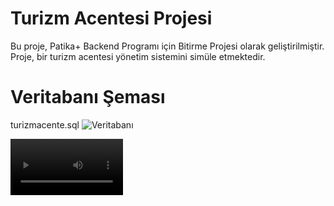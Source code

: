 # Turizm Acentesi Projesi

Bu proje, Patika+ Backend Programı için Bitirme Projesi olarak geliştirilmiştir. Proje, bir turizm acentesi yönetim sistemini simüle etmektedir.
# Veritabanı Şeması
turizmacente.sql
![Veritabanı](images/veritabanı.png)

<video src='images/Turizm Acente 2024-04-30 21-41-19.mp4' width=180/>

![login](images/login.png)

![Rezervasyon Ekleme](images/addreservation.png)

## Kullanılan Teknolojiler

- Java
- Swing (GUI)
- PostgreSQL (Veritabanı)
- JDBC (Java Veritabanı Bağlantısı)

## Projeyi Çalıştırma

Proje Java ve Maven ile geliştirildiği için bilgisayarınızda Java ve Maven'in yüklü olması gerekmektedir. Ayrıca PostgreSQL veritabanı da kullanılmaktadır, bu nedenle PostgreSQL sunucusunun da kurulu olması gerekmektedir.

1. Projenin kaynak kodlarını bilgisayarınıza klonlayın:

   ```
   git clone https://github.com/kullanici/proje.git
   
PostgreSQL veritabanında otel adında bir veritabanı oluşturun.

  ```
  db.url=jdbc:postgresql://localhost:5432/otel
  db.user=kullanici
  db.password=sifre
```
24.04.2024 Readme 23:59 olmadan düzeltilecek
# Eksik Kısımlar
- Arama Kısımları
- Rezervasyon Güncelleme Silme 
- Otel Ekleme(Tesis Özellikleri Eklenirken Tip Sorunu Çıkıyor)
  
# Kriterler
1.✅ 2.✅ 3.✅ 4.✅ 5.✅ 6.✅ 7.✅ 8.✅ 9.✅ 10.✅ 11.✅ 12.✅ 13.✅ 14.✅ 15.✅ 16.✅ 17.✅ 18.✅ 19.❌ 20.✅ 21.❌ 22.✅ 23.❌ 24.✅ 25.✅ 

